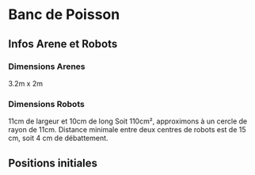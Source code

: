 # Banc de Poisson

## Infos Arene et Robots

### Dimensions Arenes
3.2m x 2m

### Dimensions Robots
11cm de largeur et 10cm de long
Soit 110cm², approximons à un cercle de rayon de 11cm.
Distance minimale entre deux centres de robots est de 15 cm, soit 4 cm de débattement.



## Positions initiales
